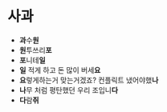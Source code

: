 # 사과

- **과**수**원**
- **원**투쓰리**포**
- **포**니테**일**
- **일** 적게 하고 돈 많이 버세**요**
- **요**렇게하는거 맞는거겠죠? 컨플릭트 냈어야했**나**
- **나**무 처럼 평탄했던 우리 조입니**다**
- **다**람**쥐**